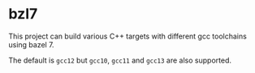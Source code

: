 # bzl7

This project can build various C++ targets with different gcc toolchains using bazel 7.

The default is `gcc12` but `gcc10`, `gcc11` and `gcc13` are also supported.
